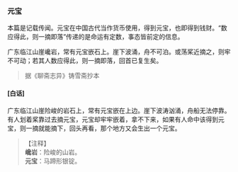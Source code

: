 <script type="text/javascript">
    var head = document.getElementsByTagName('head')[0];
    cssURL = '/public/liao.css';
    linkTag = document.createElement('link');
    linkTag.href = cssURL;
    linkTag.setAttribute('type','text/css');
    linkTag.setAttribute('rel','stylesheet');
    head.appendChild(linkTag);
</script>
### 元宝

本篇是记载传闻。元宝在中国古代当作货币使用，得到元宝，也即得到钱财。“数应得此，则一摘即落”传递的是命运有定数，事态皆前定的信息。

广东临江山崖巉岩，常有元宝嵌石上。崖下波涌，舟不可泊。或荡桨近摘之，则牢不可动；若其人数应得此，则一摘即落，回首已复生矣。

</section>

> 据《聊斋志异》铸雪斋抄本

#### [白话]
<aside>

广东临江山崖险峻的岩石上，常有元宝嵌在上边。崖下波涛汹涌，舟船无法停靠。有人划着桨靠过去摘元宝，元宝却牢牢嵌着，拿不下来，如果有人命中该得到元宝，则一摘就能摘下，回头再看，那个地方又会生出一个元宝。

</aside>

> 【注释】  
<b>巉岩</b>：险峻的山岩。  
<b>元宝</b>：马蹄形银锭。  
